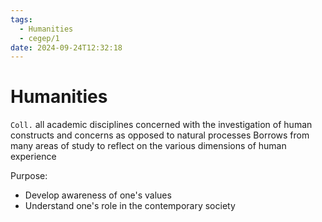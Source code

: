 ```yaml
---
tags:
  - Humanities
  - cegep/1
date: 2024-09-24T12:32:18
---
```


# Humanities

`Coll.` all academic disciplines concerned with the investigation of human constructs and concerns as opposed to natural processes
Borrows from many areas of study to reflect on the various dimensions of human experience

Purpose:

- Develop awareness of one's values
- Understand one's role in the contemporary society
